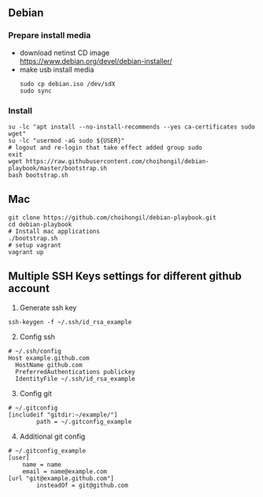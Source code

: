 ## Debian
### Prepare install media
- download netinst CD image  
  https://www.debian.org/devel/debian-installer/
- make usb install media
  ```
  sudo cp debian.iso /dev/sdX
  sudo sync
  ```
### Install
```
su -lc "apt install --no-install-recommends --yes ca-certificates sudo wget"
su -lc "usermod -aG sudo ${USER}"
# logout and re-login that take effect added group sudo
exit
wget https://raw.githubusercontent.com/choihongil/debian-playbook/master/bootstrap.sh
bash bootstrap.sh
```

## Mac
```
git clone https://github.com/choihongil/debian-playbook.git
cd debian-playbook
# Install mac applications
./bootstrap.sh
# setup vagrant
vagrant up
```

## Multiple SSH Keys settings for different github account

1. Generate ssh key
```
ssh-keygen -f ~/.ssh/id_rsa_example
```

2. Config ssh
```
# ~/.ssh/config
Host example.github.com
  HostName github.com
  PreferredAuthentications publickey
  IdentityFile ~/.ssh/id_rsa_example
```

3. Config git
```
# ~/.gitconfig
[includeif "gitdir:~/example/"]
        path = ~/.gitconfig_example
```

4. Additional git config
```
# ~/.gitconfig_example
[user]
	name = name
	email = name@example.com
[url "git@example.github.com"]
        insteadOf = git@github.com
```
